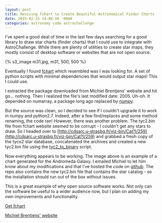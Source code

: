 ```yaml
---
layout: post
title: Reviving fchart to Create Beautiful Astronomical Finder Charts
date: 2015-02-25 14:08:56 -0800
categories: astronomy code astrochallenge
---
```


I've spent a good deal of time in the last few days searching for a good library to draw star charts (finder charts) that I could use to integrate with AstroChallenge. While there are plenty of utilities to create star maps, they mostly consist of desktop software or websites that are not open source.

{% s3_image m31.jpg, m31, 500, 500 %}

Eventually I found [fchart](https://www.astro.rug.nl/~brentjen/fchart.html) which resembled was I was looking for. A set of python scripts with minimal dependencies that would output star maps! This I could use.

<!--more-->

I extracted the package downloaded from Michiel Brentjens' website and hit go... nothing. Then I realized the file's last modified date: 2005. Uh-oh. It depended on numarray, a package long ago replaced by [numpy](http://www.numpy.org/).

But the source was clean, so I decided to see if I couldn't upgrade it to work in numpy and python2.7. Indeed, after a few find/replaces and some method renaming, the code ran! However, there was another problem. The tyc2.bin file from fchart website seemed to be corrupt - I couldn't get any stars to draw. So I headed over to [http://cdsarc.u-strasbg.fr/viz-bin/Cat?I/259](http://cdsarc.u-strasbg.fr/viz-bin/Cat?I/259) and grabbed a fresh copy of the tyco2 star database, concatenated the archives and created a new tyc2.bin file using the [tyc2\_to\_binary](https://github.com/Fingel/fchart/blob/master/scripts/tyc2_to_binary) script.

Now everything appears to be working. The image above is an example of a chart generated for the Andromeda Galaxy. I emailed Michiel to let him know about my modifications and that I've hosted the code on [github](https://github.com/Fingel/fchart). The repo also contains the new tyc2.bin file that contains the star catalog - so the installation should run out of the box without issues.

This is a great example of why open source software works. Not only can the software be useful to a wider audience now, but I plan on adding my own improvements and functionality.


[Get fchart](https://github.com/Fingel/fchart)

[Michiel Brentjens' website](https://www.astro.rug.nl/~brentjen/fchart.html)
